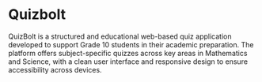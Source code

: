 # Quizbolt
QuizBolt is a structured and educational web-based quiz application developed to support Grade 10 students in their academic preparation. The platform offers subject-specific quizzes across key areas in Mathematics and Science, with a clean user interface and responsive design to ensure accessibility across devices.
